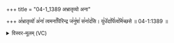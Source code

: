 +++
title = "04-1_1389 अभ्रातृव्यो अना"

+++
अ꣣भ्रातृव्यो꣢ अ꣣ना꣡ त्वमना꣢꣯पिरिन्द्र ज꣣नु꣡षा꣢ स꣣ना꣡द꣢सि। यु꣣धे꣡दा꣢पि꣣त्व꣡मि꣢च्छसे ॥ 04-1:1389 ॥

<details><summary>विस्वर-मूलम् (VC)</summary>

अभ्रातृव्यो अना त्वमनापिरिन्द्र जनुषा सनादसि । युधेदापित्वमिच्छसे ॥१३८९॥
</details>